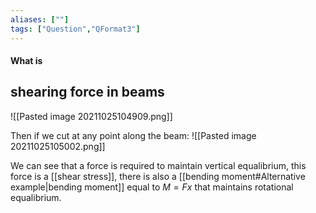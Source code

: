 ```yaml
---
aliases: [""]
tags: ["Question","QFormat3"]
---
```


#### What is
## shearing force in beams
![[Pasted image 20211025104909.png]]

Then if we cut at any point along the beam:
![[Pasted image 20211025105002.png]]

We can see that a force is required to maintain vertical equalibrium, this force is a [[shear stress]], there is also a [[bending moment#Alternative example|bending moment]] equal to $M=Fx$ that maintains rotational equalibrium.

